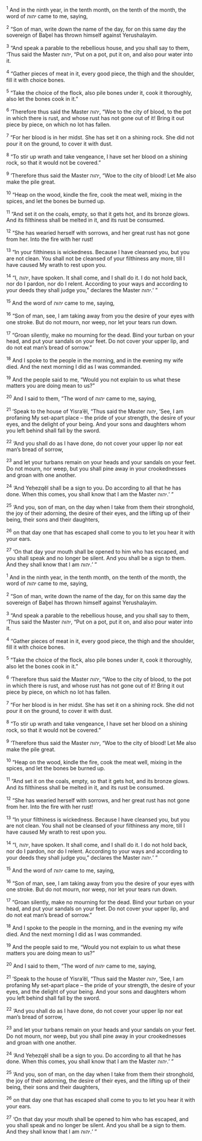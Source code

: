 <sup>1</sup> And in the ninth year, in the tenth month, on the tenth of the month, the word of יהוה came to me, saying,

<sup>2</sup> “Son of man, write down the name of the day, for on this same day the sovereign of Baḇel has thrown himself against Yerushalayim.

<sup>3</sup> “And speak a parable to the rebellious house, and you shall say to them, ‘Thus said the Master יהוה, “Put on a pot, put it on, and also pour water into it.

<sup>4</sup> “Gather pieces of meat in it, every good piece, the thigh and the shoulder, fill it with choice bones.

<sup>5</sup> “Take the choice of the flock, also pile bones under it, cook it thoroughly, also let the bones cook in it.”

<sup>6</sup> ‘Therefore thus said the Master יהוה, “Woe to the city of blood, to the pot in which there is rust, and whose rust has not gone out of it! Bring it out piece by piece, on which no lot has fallen.

<sup>7</sup> “For her blood is in her midst. She has set it on a shining rock. She did not pour it on the ground, to cover it with dust.

<sup>8</sup> “To stir up wrath and take vengeance, I have set her blood on a shining rock, so that it would not be covered.”

<sup>9</sup> ‘Therefore thus said the Master יהוה, “Woe to the city of blood! Let Me also make the pile great.

<sup>10</sup> “Heap on the wood, kindle the fire, cook the meat well, mixing in the spices, and let the bones be burned up.

<sup>11</sup> “And set it on the coals, empty, so that it gets hot, and its bronze glows. And its filthiness shall be melted in it, and its rust be consumed.

<sup>12</sup> “She has wearied herself with sorrows, and her great rust has not gone from her. Into the fire with her rust!

<sup>13</sup> “In your filthiness is wickedness. Because I have cleansed you, but you are not clean. You shall not be cleansed of your filthiness any more, till I have caused My wrath to rest upon you.

<sup>14</sup> “I, יהוה, have spoken. It shall come, and I shall do it. I do not hold back, nor do I pardon, nor do I relent. According to your ways and according to your deeds they shall judge you,” declares the Master יהוה.’ ”

<sup>15</sup> And the word of יהוה came to me, saying,

<sup>16</sup> “Son of man, see, I am taking away from you the desire of your eyes with one stroke. But do not mourn, nor weep, nor let your tears run down.

<sup>17</sup> “Groan silently, make no mourning for the dead. Bind your turban on your head, and put your sandals on your feet. Do not cover your upper lip, and do not eat man’s bread of sorrow.”

<sup>18</sup> And I spoke to the people in the morning, and in the evening my wife died. And the next morning I did as I was commanded.

<sup>19</sup> And the people said to me, “Would you not explain to us what these matters you are doing mean to us?”

<sup>20</sup> And I said to them, “The word of יהוה came to me, saying,

<sup>21</sup> ‘Speak to the house of Yisra’ĕl, “Thus said the Master יהוה, ‘See, I am profaning My set-apart place – the pride of your strength, the desire of your eyes, and the delight of your being. And your sons and daughters whom you left behind shall fall by the sword.

<sup>22</sup> ‘And you shall do as I have done, do not cover your upper lip nor eat man’s bread of sorrow,

<sup>23</sup> and let your turbans remain on your heads and your sandals on your feet. Do not mourn, nor weep, but you shall pine away in your crookednesses and groan with one another.

<sup>24</sup> ‘And Yeḥezqĕl shall be a sign to you. Do according to all that he has done. When this comes, you shall know that I am the Master יהוה.’ ”

<sup>25</sup> ‘And you, son of man, on the day when I take from them their stronghold, the joy of their adorning, the desire of their eyes, and the lifting up of their being, their sons and their daughters,

<sup>26</sup> on that day one that has escaped shall come to you to let you hear it with your ears.

<sup>27</sup> ‘On that day your mouth shall be opened to him who has escaped, and you shall speak and no longer be silent. And you shall be a sign to them. And they shall know that I am יהוה.’ ”

<sup>1</sup> And in the ninth year, in the tenth month, on the tenth of the month, the word of יהוה came to me, saying,

<sup>2</sup> “Son of man, write down the name of the day, for on this same day the sovereign of Baḇel has thrown himself against Yerushalayim.

<sup>3</sup> “And speak a parable to the rebellious house, and you shall say to them, ‘Thus said the Master יהוה, “Put on a pot, put it on, and also pour water into it.

<sup>4</sup> “Gather pieces of meat in it, every good piece, the thigh and the shoulder, fill it with choice bones.

<sup>5</sup> “Take the choice of the flock, also pile bones under it, cook it thoroughly, also let the bones cook in it.”

<sup>6</sup> ‘Therefore thus said the Master יהוה, “Woe to the city of blood, to the pot in which there is rust, and whose rust has not gone out of it! Bring it out piece by piece, on which no lot has fallen.

<sup>7</sup> “For her blood is in her midst. She has set it on a shining rock. She did not pour it on the ground, to cover it with dust.

<sup>8</sup> “To stir up wrath and take vengeance, I have set her blood on a shining rock, so that it would not be covered.”

<sup>9</sup> ‘Therefore thus said the Master יהוה, “Woe to the city of blood! Let Me also make the pile great.

<sup>10</sup> “Heap on the wood, kindle the fire, cook the meat well, mixing in the spices, and let the bones be burned up.

<sup>11</sup> “And set it on the coals, empty, so that it gets hot, and its bronze glows. And its filthiness shall be melted in it, and its rust be consumed.

<sup>12</sup> “She has wearied herself with sorrows, and her great rust has not gone from her. Into the fire with her rust!

<sup>13</sup> “In your filthiness is wickedness. Because I have cleansed you, but you are not clean. You shall not be cleansed of your filthiness any more, till I have caused My wrath to rest upon you.

<sup>14</sup> “I, יהוה, have spoken. It shall come, and I shall do it. I do not hold back, nor do I pardon, nor do I relent. According to your ways and according to your deeds they shall judge you,” declares the Master יהוה.’ ”

<sup>15</sup> And the word of יהוה came to me, saying,

<sup>16</sup> “Son of man, see, I am taking away from you the desire of your eyes with one stroke. But do not mourn, nor weep, nor let your tears run down.

<sup>17</sup> “Groan silently, make no mourning for the dead. Bind your turban on your head, and put your sandals on your feet. Do not cover your upper lip, and do not eat man’s bread of sorrow.”

<sup>18</sup> And I spoke to the people in the morning, and in the evening my wife died. And the next morning I did as I was commanded.

<sup>19</sup> And the people said to me, “Would you not explain to us what these matters you are doing mean to us?”

<sup>20</sup> And I said to them, “The word of יהוה came to me, saying,

<sup>21</sup> ‘Speak to the house of Yisra’ĕl, “Thus said the Master יהוה, ‘See, I am profaning My set-apart place – the pride of your strength, the desire of your eyes, and the delight of your being. And your sons and daughters whom you left behind shall fall by the sword.

<sup>22</sup> ‘And you shall do as I have done, do not cover your upper lip nor eat man’s bread of sorrow,

<sup>23</sup> and let your turbans remain on your heads and your sandals on your feet. Do not mourn, nor weep, but you shall pine away in your crookednesses and groan with one another.

<sup>24</sup> ‘And Yeḥezqĕl shall be a sign to you. Do according to all that he has done. When this comes, you shall know that I am the Master יהוה.’ ”

<sup>25</sup> ‘And you, son of man, on the day when I take from them their stronghold, the joy of their adorning, the desire of their eyes, and the lifting up of their being, their sons and their daughters,

<sup>26</sup> on that day one that has escaped shall come to you to let you hear it with your ears.

<sup>27</sup> ‘On that day your mouth shall be opened to him who has escaped, and you shall speak and no longer be silent. And you shall be a sign to them. And they shall know that I am יהוה.’ ”

